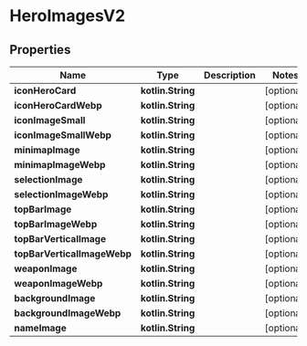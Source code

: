 
# HeroImagesV2

## Properties
Name | Type | Description | Notes
------------ | ------------- | ------------- | -------------
**iconHeroCard** | **kotlin.String** |  |  [optional]
**iconHeroCardWebp** | **kotlin.String** |  |  [optional]
**iconImageSmall** | **kotlin.String** |  |  [optional]
**iconImageSmallWebp** | **kotlin.String** |  |  [optional]
**minimapImage** | **kotlin.String** |  |  [optional]
**minimapImageWebp** | **kotlin.String** |  |  [optional]
**selectionImage** | **kotlin.String** |  |  [optional]
**selectionImageWebp** | **kotlin.String** |  |  [optional]
**topBarImage** | **kotlin.String** |  |  [optional]
**topBarImageWebp** | **kotlin.String** |  |  [optional]
**topBarVerticalImage** | **kotlin.String** |  |  [optional]
**topBarVerticalImageWebp** | **kotlin.String** |  |  [optional]
**weaponImage** | **kotlin.String** |  |  [optional]
**weaponImageWebp** | **kotlin.String** |  |  [optional]
**backgroundImage** | **kotlin.String** |  |  [optional]
**backgroundImageWebp** | **kotlin.String** |  |  [optional]
**nameImage** | **kotlin.String** |  |  [optional]



